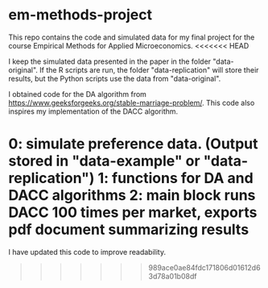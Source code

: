 # em-methods-project
This repo contains the code and simulated data for my final project for the course Empirical Methods for Applied Microeconomics.
<<<<<<< HEAD

I keep the simulated data presented in the paper in the folder "data-original". If the R scripts are run, the folder
	"data-replication" will store their results, but the Python scripts use the data from "data-original".

I obtained code for the DA algorithm from https://www.geeksforgeeks.org/stable-marriage-problem/. This code also
	inspires my implementation of the DACC algorithm.

0: simulate preference data. (Output stored in "data-example" or "data-replication")
1: functions for DA and DACC algorithms
2: main block runs DACC 100 times per market, exports pdf document summarizing results
=======
I have updated this code to improve readability.
>>>>>>> 989ace0ae84fdc171806d01612d63d78a01b08df

